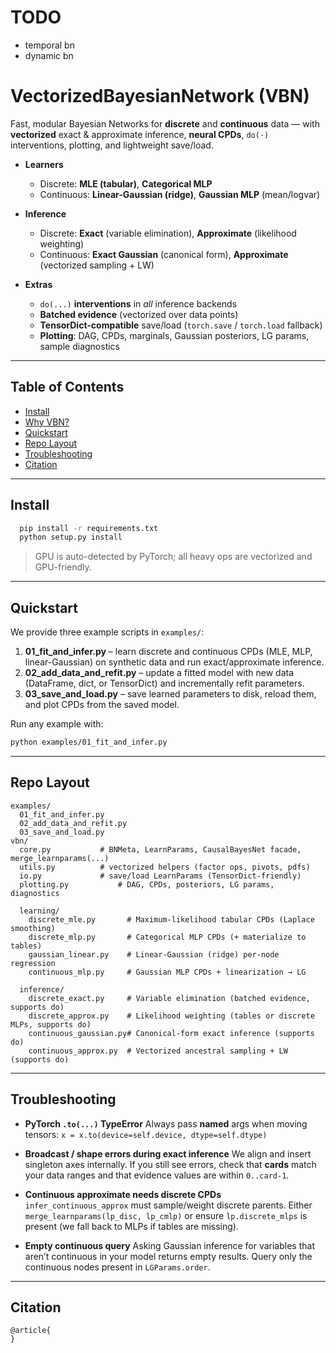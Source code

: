 # TODO
- temporal bn
- dynamic bn


# VectorizedBayesianNetwork (VBN)

Fast, modular Bayesian Networks for **discrete** and **continuous** data — with **vectorized** exact & approximate inference, **neural CPDs**, `do(·)` interventions, plotting, and lightweight save/load.

* **Learners**

  * Discrete: **MLE (tabular)**, **Categorical MLP**
  * Continuous: **Linear-Gaussian (ridge)**, **Gaussian MLP** (mean/logvar)
* **Inference**

  * Discrete: **Exact** (variable elimination), **Approximate** (likelihood weighting)
  * Continuous: **Exact Gaussian** (canonical form), **Approximate** (vectorized sampling + LW)
* **Extras**

  * `do(...)` **interventions** in *all* inference backends
  * **Batched evidence** (vectorized over data points)
  * **TensorDict-compatible** save/load (`torch.save` / `torch.load` fallback)
  * **Plotting**: DAG, CPDs, marginals, Gaussian posteriors, LG params, sample diagnostics

---

## Table of Contents

* [Install](#install)
* [Why VBN?](#why-vbn)
* [Quickstart](#quickstart)
* [Repo Layout](#repo-layout)
* [Troubleshooting](#troubleshooting)
* [Citation](#citation)

---

## Install

```bash
  pip install -r requirements.txt
  python setup.py install
```

> GPU is auto-detected by PyTorch; all heavy ops are vectorized and GPU-friendly.

---


## Quickstart

We provide three example scripts in `examples/`:

1. **01\_fit\_and\_infer.py** – learn discrete and continuous CPDs (MLE, MLP, linear-Gaussian) on synthetic data and run exact/approximate inference.
2. **02\_add\_data\_and\_refit.py** – update a fitted model with new data (DataFrame, dict, or TensorDict) and incrementally refit parameters.
3. **03\_save\_and\_load.py** – save learned parameters to disk, reload them, and plot CPDs from the saved model.

Run any example with:

```bash
python examples/01_fit_and_infer.py
```

---

## Repo Layout

```
examples/
  01_fit_and_infer.py
  02_add_data_and_refit.py
  03_save_and_load.py
vbn/
  core.py           # BNMeta, LearnParams, CausalBayesNet facade, merge_learnparams(...)
  utils.py          # vectorized helpers (factor ops, pivots, pdfs)
  io.py             # save/load LearnParams (TensorDict-friendly)
  plotting.py           # DAG, CPDs, posteriors, LG params, diagnostics

  learning/
    discrete_mle.py       # Maximum-likelihood tabular CPDs (Laplace smoothing)
    discrete_mlp.py       # Categorical MLP CPDs (+ materialize to tables)
    gaussian_linear.py    # Linear-Gaussian (ridge) per-node regression
    continuous_mlp.py     # Gaussian MLP CPDs + linearization → LG

  inference/
    discrete_exact.py     # Variable elimination (batched evidence, supports do)
    discrete_approx.py    # Likelihood weighting (tables or discrete MLPs, supports do)
    continuous_gaussian.py# Canonical-form exact inference (supports do)
    continuous_approx.py  # Vectorized ancestral sampling + LW (supports do)
```

---

## Troubleshooting

* **PyTorch `.to(...)` TypeError**
  Always pass **named** args when moving tensors:
  `x = x.to(device=self.device, dtype=self.dtype)`

* **Broadcast / shape errors during exact inference**
  We align and insert singleton axes internally. If you still see errors, check that **cards** match your data ranges and that evidence values are within `0..card-1`.

* **Continuous approximate needs discrete CPDs**
  `infer_continuous_approx` must sample/weight discrete parents.
  Either `merge_learnparams(lp_disc, lp_cmlp)` or ensure `lp.discrete_mlps` is present (we fall back to MLPs if tables are missing).

* **Empty continuous query**
  Asking Gaussian inference for variables that aren’t continuous in your model returns empty results. Query only the continuous nodes present in `LGParams.order`.

---

## Citation
```
@article{
}
```
